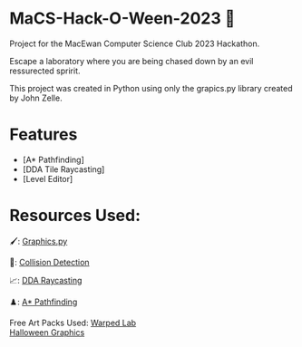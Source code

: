 # MaCS-Hack-O-Ween-2023 🎃
Project for the MacEwan Computer Science Club 2023 Hackathon.

Escape a laboratory where you are being chased down by an evil ressurected spririt.

This project was created in Python using only the grapics.py library created by John Zelle.

 # Features
 
- [A* Pathfinding]
- [DDA Tile Raycasting]
- [Level Editor]
# Resources Used:

🖌️: [Graphics.py](https://mcsp.wartburg.edu/zelle/python/graphics.py)

🤯: [Collision Detection](https://www.jeffreythompson.org/collision-detection/)

📈: [DDA Raycasting](https://til.zimventures.com/GameMaker/dda)

♟️: [A* Pathfinding](https://www.youtube.com/watch?v=-L-WgKMFuhE)

 Free Art Packs Used: [Warped Lab](https://opengameart.org/content/warped-top-down-tech-lab)  
      [Halloween Graphics](https://finalbossblues.itch.io/halloween-graphics)
